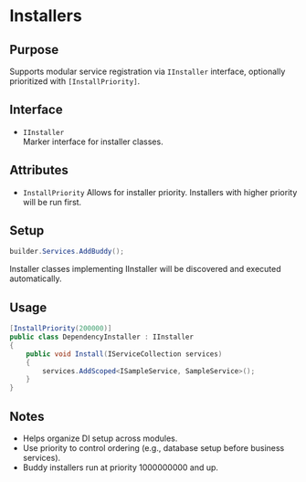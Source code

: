 # Installers

## Purpose

Supports modular service registration via `IInstaller` interface, optionally prioritized with `[InstallPriority]`.

## Interface

- `IInstaller`  
  Marker interface for installer classes.

## Attributes

- `InstallPriority`
  Allows for installer priority.  Installers with higher priority will be run first.

## Setup

```csharp
builder.Services.AddBuddy();
```
Installer classes implementing IInstaller will be discovered and executed automatically.

## Usage

```csharp
[InstallPriority(200000)]
public class DependencyInstaller : IInstaller
{
    public void Install(IServiceCollection services)
    {
        services.AddScoped<ISampleService, SampleService>();
    }
}
```

## Notes

- Helps organize DI setup across modules.
- Use priority to control ordering (e.g., database setup before business services).
- Buddy installers run at priority 1000000000 and up.

